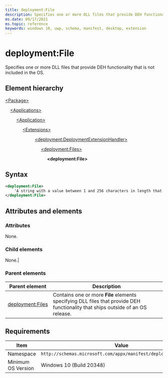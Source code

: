 ```yaml
---
title: deployment:File
description: Specifies one or more DLL files that provide DEH functionality that ships outside of an OS release.
ms.date: 09/17/2021
ms.topic: reference
keywords: windows 10, uwp, schema, manifest, desktop, extension 
---
```


# deployment:File

Specifies one or more DLL files that provide DEH functionality that is not included in the OS.

## Element hierarchy

[\<Package\>](element-package.md)

&nbsp;&nbsp;&nbsp;&nbsp;[\<Applications\>](element-applications.md)

&nbsp;&nbsp;&nbsp;&nbsp; &nbsp;&nbsp;&nbsp;&nbsp;[\<Application\>](element-application.md)

&nbsp;&nbsp;&nbsp;&nbsp; &nbsp;&nbsp;&nbsp;&nbsp; &nbsp;&nbsp;&nbsp;&nbsp;[\<Extensions\>](element-1-extensions.md)

&nbsp;&nbsp;&nbsp;&nbsp; &nbsp;&nbsp;&nbsp;&nbsp; &nbsp;&nbsp;&nbsp;&nbsp; &nbsp;&nbsp;&nbsp;&nbsp; &nbsp;&nbsp;&nbsp;&nbsp;[\<deployment:DeploymentExtensionHandler\>](element-deployment-deploymentextensionhandler.md)

&nbsp;&nbsp;&nbsp;&nbsp; &nbsp;&nbsp;&nbsp;&nbsp; &nbsp;&nbsp;&nbsp;&nbsp; &nbsp;&nbsp;&nbsp;&nbsp; &nbsp;&nbsp;&nbsp;&nbsp; &nbsp;&nbsp;&nbsp;&nbsp;[\<deployment:Files\>](element-deployment-files.md)

&nbsp;&nbsp;&nbsp;&nbsp; &nbsp;&nbsp;&nbsp;&nbsp; &nbsp;&nbsp;&nbsp;&nbsp; &nbsp;&nbsp;&nbsp;&nbsp; &nbsp;&nbsp;&nbsp;&nbsp; &nbsp;&nbsp;&nbsp;&nbsp; &nbsp;&nbsp;&nbsp;&nbsp;**\<deployment:File\>**



## Syntax

```xml
<deployment:File>
    'A string with a value between 1 and 256 characters in length that cannot contain these characters: <, >, :, ", |, ?, or *, ending with the case-insensitive file extension ".dll".'
</deployment:File>
```

## Attributes and elements

### Attributes

None.

### Child elements

None.|

### Parent elements

| Parent element | Description |
|-|-|
| [deployment:Files](element-deployment-files.md) | Contains one or more **File** elements specifying DLL files that provide DEH functionality that ships outside of an OS release. |


## Requirements

| Item  | Value  |
|--|--|
| Namespace | `http://schemas.microsoft.com/appx/manifest/deployment/windows10` |
| Minimum OS Version | Windows 10 (Build 20348) |
